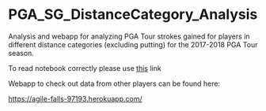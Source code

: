 # PGA_SG_DistanceCategory_Analysis
Analysis and webapp for analyzing PGA Tour strokes gained for players in different distance categories (excluding putting) for the 2017-2018 PGA Tour season. 

To read notebook correctly please use [this](https://colab.research.google.com/github/PhilipEkfeldt/PGA_SG_DistanceCategory_Analysis/blob/master/PGA%20Analysis%202018.ipynb) link

Webapp to check out data from other players can be found here:

https://agile-falls-97193.herokuapp.com/
